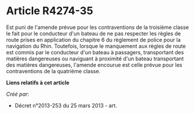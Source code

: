 # Article R4274-35

Est puni de l'amende prévue pour les contraventions de la troisième classe le fait pour le conducteur d'un bateau de ne pas
respecter les règles de route prises en application du chapitre 6 du règlement de police pour la navigation du Rhin.
Toutefois, lorsque le manquement aux règles de route est commis par le conducteur d'un bateau à passagers, transportant des
matières dangereuses ou naviguant à proximité d'un bateau transportant des matières dangereuses, l'amende encourue est celle
prévue pour les contraventions de la quatrième classe.

**Liens relatifs à cet article**

_Créé par_:

  - Décret n°2013-253 du 25 mars 2013 - art.
